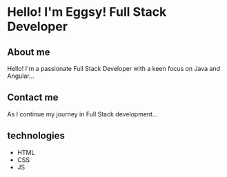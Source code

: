 # Hello! I'm Eggsy! Full Stack Developer
## About me
Hello! I'm a passionate Full Stack Developer with a keen focus on Java and Angular...

## Contact me
As I continue my journey in Full Stack development...

## technologies

- HTML 
- CSS
- JS